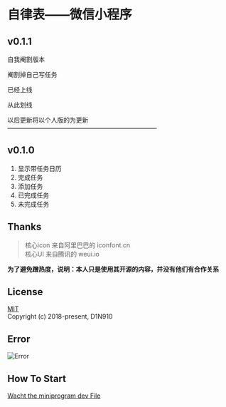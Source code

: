 # 自律表——微信小程序

## v0.1.1
自我阉割版本  

阉割掉自己写任务

已经上线

从此划线

以后更新将以个人版的为更新
————————————————————————

## v0.1.0  
1. 显示带任务日历
2. 完成任务
3. 添加任务 
4. 已完成任务 
5. 未完成任务  
## Thanks  
>核心icon 来自阿里巴巴的 iconfont.cn  
核心UI 来自腾讯的 weui.io  

**为了避免蹭热度，说明：本人只是使用其开源的内容，并没有他们有合作关系**

## License
[MIT](https://opensource.org/licenses/MIT)  
Copyright (c) 2018-present, D1N910

## Error
  ![Error](https://wx3.sinaimg.cn/mw690/006ES7aSly1fuew5b5p4aj30os061q3r.jpg)

## How To Start
[Wacht the miniprogram dev File](https://developers.weixin.qq.com/miniprogram/dev/index.html?t=18080816)
